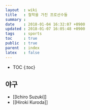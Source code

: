 ```yaml
---
layout  : wiki
title   : 철학을 가진 프로선수들
summary :
date    : 2018-01-04 16:32:07 +0900
updated : 2018-01-07 16:05:48 +0900
tags    : sports
toc     : true
public  : true
parent  : index
latex   : false
---
```

* TOC
{:toc}

## 야구
* [[Ichiro Suzuki]]
* [[Hiroki Kuroda]]

